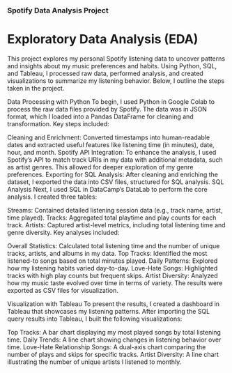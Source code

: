 ### Spotify Data Analysis Project 

# Exploratory Data Analysis (EDA)

This project explores my personal Spotify listening data to uncover patterns and insights about my music preferences and habits. Using Python, SQL, and Tableau, I processed raw data, performed analysis, and created visualizations to summarize my listening behavior. Below, I outline the steps taken in the project.

Data Processing with Python
To begin, I used Python in Google Colab to process the raw data files provided by Spotify. The data was in JSON format, which I loaded into a Pandas DataFrame for cleaning and transformation. Key steps included:

Cleaning and Enrichment: Converted timestamps into human-readable dates and extracted useful features like listening time (in minutes), date, hour, and month.
Spotify API Integration: To enhance the analysis, I used Spotify’s API to match track URIs in my data with additional metadata, such as artist genres. This allowed for deeper exploration of my genre preferences.
Exporting for SQL Analysis: After cleaning and enriching the dataset, I exported the data into CSV files, structured for SQL analysis.
SQL Analysis
Next, I used SQL in DataCamp’s DataLab to perform the core analysis. I created three tables:

Streams: Contained detailed listening session data (e.g., track name, artist, time played).
Tracks: Aggregated total playtime and play counts for each track.
Artists: Captured artist-level metrics, including total listening time and genre diversity.
Key analyses included:

Overall Statistics: Calculated total listening time and the number of unique tracks, artists, and albums in my data.
Top Tracks: Identified the most listened-to songs based on total minutes played.
Daily Patterns: Explored how my listening habits varied day-to-day.
Love-Hate Songs: Highlighted tracks with high play counts but frequent skips.
Artist Diversity: Analyzed how my music taste evolved over time in terms of variety.
The results were exported as CSV files for visualization.

Visualization with Tableau
To present the results, I created a dashboard in Tableau that showcases my listening patterns. After importing the SQL query results into Tableau, I built the following visualizations:

Top Tracks: A bar chart displaying my most played songs by total listening time.
Daily Trends: A line chart showing changes in listening behavior over time.
Love-Hate Relationship Songs: A dual-axis chart comparing the number of plays and skips for specific tracks.
Artist Diversity: A line chart illustrating the number of unique artists I listened to monthly.
